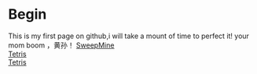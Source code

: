 # Begin
This is my first page on github,i will take a mount of time to perfect it!
your mom boom ，黄孙！
<a href="/MineSweep.html">SweepMine</a><br>
<a href="/Tetris/index.html">Tetris</a><br>
<a href="/Tetris/double/index.html">Tetris</a>